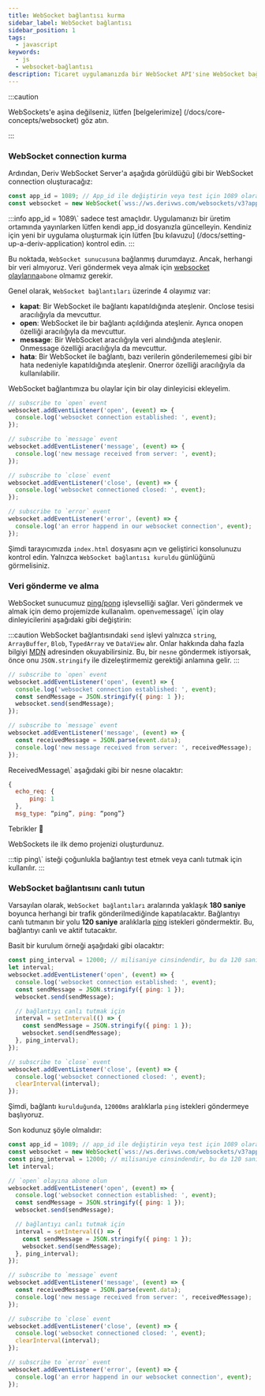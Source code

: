```yaml
---
title: WebSocket bağlantısı kurma
sidebar_label: WebSocket bağlantısı
sidebar_position: 1
tags:
  - javascript
keywords:
  - js
  - websocket-bağlantısı
description: Ticaret uygulamanızda bir WebSocket API'sine WebSocket bağlantısının nasıl kurulacağına ilişkin bir kılavuz.
---
```


:::caution

WebSockets'e aşina değilseniz, lütfen [belgelerimize] (/docs/core-concepts/websocket) göz atın.

:::

### WebSocket connection kurma

<!-- To create a websocket connection, we want to use the Deriv websocket URL with an `app_id`. You can create your own app_id within your [dashboard](/dashboard) or keep the default `1089` app_id for testing. Keep in mind that eventually, you should make your own app_id. Especially if you would like to monetize your application. -->

Ardından, Deriv WebSocket Server'a aşağıda görüldüğü gibi bir WebSocket connection oluşturacağız:

```js title="index.js" showLineNumbers
const app_id = 1089; // App_id ile değiştirin veya test için 1089 olarak bırakın.
const websocket = new WebSocket(`wss://ws.derivws.com/websockets/v3?app_id=${app_id}`);
```

:::info
app_id = 1089\\` sadece test amaçlıdır. Uygulamanızı bir üretim ortamında yayınlarken lütfen kendi app_id dosyanızla güncelleyin. Kendiniz için yeni bir uygulama oluşturmak için lütfen [bu kılavuzu] (/docs/setting-up-a-deriv-application) kontrol edin.
:::

Bu noktada, `WebSocket sunucusuna` bağlanmış durumdayız. Ancak, herhangi bir veri almıyoruz. Veri göndermek veya almak için <a href="https://developer.mozilla.org/en-US/docs/Web/API/WebSocket#events" target="_blank">websocket olaylarına</a>`abone` olmamız gerekir.

Genel olarak, `WebSocket bağlantıları` üzerinde 4 olayımız var:

- **kapat**:
  Bir WebSocket ile bağlantı kapatıldığında ateşlenir. Onclose tesisi aracılığıyla da mevcuttur.
- **open**:
  WebSocket ile bir bağlantı açıldığında ateşlenir. Ayrıca onopen özelliği aracılığıyla da mevcuttur.
- **message**:
  Bir WebSocket aracılığıyla veri alındığında ateşlenir. Onmessage özelliği aracılığıyla da mevcuttur.
- **hata**:
  Bir WebSocket ile bağlantı, bazı verilerin gönderilememesi gibi bir hata nedeniyle kapatıldığında ateşlenir. Onerror özelliği aracılığıyla da kullanılabilir.

WebSocket bağlantımıza bu olaylar için bir olay dinleyicisi ekleyelim.

```js title="index.js" showLineNumbers
// subscribe to `open` event
websocket.addEventListener('open', (event) => {
  console.log('websocket connection established: ', event);
});

// subscribe to `message` event
websocket.addEventListener('message', (event) => {
  console.log('new message received from server: ', event);
});

// subscribe to `close` event
websocket.addEventListener('close', (event) => {
  console.log('websocket connectioned closed: ', event);
});

// subscribe to `error` event
websocket.addEventListener('error', (event) => {
  console.log('an error happend in our websocket connection', event);
});
```

Şimdi tarayıcımızda `index.html` dosyasını açın ve geliştirici konsolunuzu kontrol edin. Yalnızca `WebSocket bağlantısı kuruldu` günlüğünü görmelisiniz.

### Veri gönderme ve alma

WebSocket sunucumuz <a href="/api-explorer#ping" target="_blank" rel="noopener noreferrer">ping/pong</a> işlevselliği sağlar. Veri göndermek ve almak için demo projemizde kullanalım. open`ve`message\\` için olay dinleyicilerini aşağıdaki gibi değiştirin:

:::caution
WebSocket bağlantısındaki `send` işlevi yalnızca `string`, `ArrayBuffer`, `Blob`, `TypedArray` ve `DataView` alır. Onlar hakkında daha fazla bilgiyi [MDN](https://developer.mozilla.org/en-US/docs/Web/API/WebSocket/send) adresinden okuyabilirsiniz. Bu, bir `nesne` göndermek istiyorsak, önce onu `JSON.stringify` ile dizeleştirmemiz gerektiği anlamına gelir.
:::

```js title="index.js" showLineNumbers
// subscribe to `open` event
websocket.addEventListener('open', (event) => {
  console.log('websocket connection established: ', event);
  const sendMessage = JSON.stringify({ ping: 1 });
  websocket.send(sendMessage);
});

// subscribe to `message` event
websocket.addEventListener('message', (event) => {
  const receivedMessage = JSON.parse(event.data);
  console.log('new message received from server: ', receivedMessage);
});
```

ReceivedMessage\\` aşağıdaki gibi bir nesne olacaktır:

```js showLineNumbers
{
  echo_req: {
      ping: 1
  },
  msg_type: “ping”, ping: “pong”}


```

Tebrikler :tada:

WebSockets ile ilk demo projenizi oluşturdunuz.

:::tip
ping\\` isteği çoğunlukla bağlantıyı test etmek veya canlı tutmak için kullanılır.
:::

### WebSocket bağlantısını canlı tutun

Varsayılan olarak, `WebSocket bağlantıları` aralarında yaklaşık **180 saniye** boyunca herhangi bir trafik gönderilmediğinde kapatılacaktır. Bağlantıyı canlı tutmanın bir yolu **120 saniye** aralıklarla [ping](/api-explorer#ping) istekleri göndermektir. Bu, bağlantıyı canlı ve aktif tutacaktır.

Basit bir kurulum örneği aşağıdaki gibi olacaktır:

```js title="index.js" showLineNumbers
const ping_interval = 12000; // milisaniye cinsindendir, bu da 120 saniyeye eşittir
let interval;
websocket.addEventListener('open', (event) => {
  console.log('websocket connection established: ', event);
  const sendMessage = JSON.stringify({ ping: 1 });
  websocket.send(sendMessage);

  // bağlantıyı canlı tutmak için
  interval = setInterval(() => {
    const sendMessage = JSON.stringify({ ping: 1 });
    websocket.send(sendMessage);
  }, ping_interval);
});

// subscribe to `close` event
websocket.addEventListener('close', (event) => {
  console.log('websocket connectioned closed: ', event);
  clearInterval(interval);
});
```

Şimdi, bağlantı `kurulduğunda`, `12000ms` aralıklarla `ping` istekleri göndermeye başlıyoruz.

Son kodunuz şöyle olmalıdır:

```js title="index.js" showLineNumbers
const app_id = 1089; // app_id ile değiştirin veya test için 1089 olarak bırakın.
const websocket = new WebSocket(`wss://ws.derivws.com/websockets/v3?app_id=${app_id}`);
const ping_interval = 12000; // milisaniye cinsindendir, bu da 120 saniyeye eşittir
let interval;

// `open` olayına abone olun
websocket.addEventListener('open', (event) => {
  console.log('websocket connection established: ', event);
  const sendMessage = JSON.stringify({ ping: 1 });
  websocket.send(sendMessage);

  // bağlantıyı canlı tutmak için
  interval = setInterval(() => {
    const sendMessage = JSON.stringify({ ping: 1 });
    websocket.send(sendMessage);
  }, ping_interval);
});

// subscribe to `message` event
websocket.addEventListener('message', (event) => {
  const receivedMessage = JSON.parse(event.data);
  console.log('new message received from server: ', receivedMessage);
});

// subscribe to `close` event
websocket.addEventListener('close', (event) => {
  console.log('websocket connectioned closed: ', event);
  clearInterval(interval);
});

// subscribe to `error` event
websocket.addEventListener('error', (event) => {
  console.log('an error happend in our websocket connection', event);
});
```
